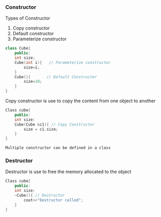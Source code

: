 ### Constructor

Types of Constructor

1. Copy constructor
2. Default constructor
3. Parameterize constructor

```cpp
class Cube{
    public:
    int size;
    Cube(int i){   // Parameterize constructor
        size=i;
    }
    Cube(){       // Default Constructor
        size=10;
    }
}
```

Copy constructor is use to copy the content from one object to another

```cpp
Class cube{
    public:
    int size:
    Cube(Cube &c1){ // Copy Constructor
        size = c1.size;
    }
}
```

`Multiple constructor can be defined in a class`

### Destructor

Destructor is use to free the memory allocated to the object

```cpp
Class cube{
    public:
    int size:
    ~Cube(){ // Destructor
        cout<<"Destructor called";
    }
}
```
